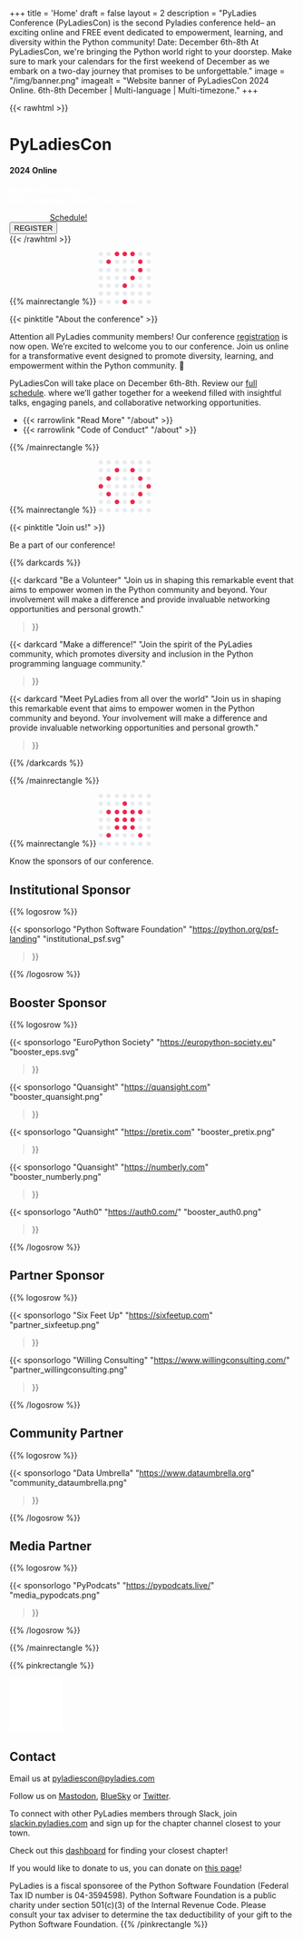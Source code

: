 +++
title = 'Home'
draft = false
layout = 2
description = "PyLadies Conference (PyLadiesCon) is the second Pyladies conference held– an exciting online and FREE event dedicated to empowerment, learning, and diversity within the Python community!  Date: December 6th-8th At PyLadiesCon, we're bringing the Python world right to your doorstep. Make sure to mark your calendars for the first weekend of December as we embark on a two-day journey that promises to be unforgettable."
image = "/img/banner.png"
imagealt = "Website banner of PyLadiesCon 2024 Online. 6th-8th December | Multi-language | Multi-timezone."
+++

{{< rawhtml >}}
<!-- TODO: Update banner -->
<div style="background-image: url('/img/pyladies-wallpaper.png'); background-size: cover; background-position: center;" class="position-relative overflow-hidden p-1 p-md-3 m-md-1 text-start">
  <div class="d-md-flex flex-md-equal w-75 my-md-3 mx-auto align-items-center justify-content-start">
    <div class="col-md-5 p-lg-3 mx-auto my-5">
      <h1 class="display-4 fw-normal pink">PyLadiesCon</h1>
      <h4 class="special-font pink">2024 Online</h4>
      <p class="lead" style="font-weight: bold;color: white;">
        6th-8th December<br>
        Multi-language | Multi-timezone
      </p>
      <div class="social w-100 mx-auto pt-3 text-start">
        <a href="https://fosstodon.org/@pyladiescon"><i class="fab fa-mastodon fa-2x px-2" aria-hidden="true"></i></a>
        <a href="https://bsky.app/profile/pyladiescon.bsky.social"><i class="fab fa-bluesky fa-2x px-2" aria-hidden="true"></i></a>
        <a href="https://instagram.com/pyladiescon"><i class="fab fa-instagram fa-2x px-2" aria-hidden="true"></i></a>
        <a href="https://www.linkedin.com/company/pyladiescon"><i class="fab fa-linkedin fa-2x px-2" aria-hidden="true"></i></a>
        <a href="https://twitter.com/pyladiescon"><i class="fab fa-twitter fa-2x px-2" aria-hidden="true"></i></a>
      </div>
      <div class="w-100 mt-2 text-start" style=color:#fff>Check the <a class=text-white href=/schedule>Schedule!</a></div>
      <div class="w-100 mt-2 text-start">
        <a href="https://pretix.eu/pyladiescon/2024">
          <button type="button" class="btn btn-pink btn-block mb-2 rainbow rainbow-1" data-toggle="collapse">REGISTER</button>
        </a>
      </div>
    </div>
  </div>
</div>
{{< /rawhtml >}}

{{% mainrectangle %}}
![About Icon class=icon-section](/img/about-icon.png)

{{< pinktitle "About the conference" >}}

Attention all PyLadies community members! Our conference <a href="https://pretix.eu/pyladiescon/2024">registration</a> is now open.
We’re excited to welcome you to our conference.  Join us online
for a transformative event designed to promote diversity, learning, and empowerment
within the Python community.  🎉

PyLadiesCon will take place on December 6th-8th. Review our <a href="</schedule">full schedule</a>.
where we’ll gather together for a weekend filled with insightful talks,
engaging panels, and collaborative networking opportunities.

* {{< rarrowlink "Read More" "/about" >}}
* {{< rarrowlink "Code of Conduct" "/about" >}}

{{% /mainrectangle %}}

{{% mainrectangle %}}
![Join us Icon class=icon-section](/img/details-icon.png)

{{< pinktitle "Join us!" >}}

Be a part of our conference!

{{% darkcards %}}

{{< darkcard
  "Be a Volunteer"
  "Join us in shaping this remarkable event that aims to empower women in the Python community and beyond. Your involvement will make a difference and provide invaluable networking opportunities and personal growth."
  >}}

{{< darkcard
  "Make a difference!"
  "Join the spirit of the PyLadies community, which promotes diversity and inclusion in the Python programming language community."
  >}}

{{< darkcard
  "Meet PyLadies from all over the world"
  "Join us in shaping this remarkable event that aims to empower women in the Python community and beyond. Your involvement will make a difference and provide invaluable networking opportunities and personal growth."
  >}}

{{% /darkcards %}}

{{% /mainrectangle %}}


{{% mainrectangle %}}
![Sponsors=icon-section](/img/sponsors-icon.png)

Know the sponsors of our conference.

##  Institutional Sponsor

{{% logosrow %}}

{{< sponsorlogo
  "Python Software Foundation"
  "https://python.org/psf-landing"
  "institutional_psf.svg"
  >}}

{{% /logosrow %}}

##  Booster Sponsor

{{% logosrow %}}

{{< sponsorlogo
  "EuroPython Society"
  "https://europython-society.eu"
  "booster_eps.svg"
  >}}

{{< sponsorlogo
  "Quansight"
  "https://quansight.com"
  "booster_quansight.png"
  >}}

{{< sponsorlogo
  "Quansight"
  "https://pretix.com"
  "booster_pretix.png"
  >}}

{{< sponsorlogo
  "Quansight"
  "https://numberly.com"
  "booster_numberly.png"
  >}}

{{< sponsorlogo
  "Auth0"
  "https://auth0.com/"
  "booster_auth0.png"
  >}}

{{% /logosrow %}}

##  Partner Sponsor

{{% logosrow %}}

{{< sponsorlogo
  "Six Feet Up"
  "https://sixfeetup.com"
  "partner_sixfeetup.png"
  >}}

{{< sponsorlogo
  "Willing Consulting"
  "https://www.willingconsulting.com/"
  "partner_willingconsulting.png"
  >}}

{{% /logosrow %}}

##  Community Partner

{{% logosrow %}}

{{< sponsorlogo
  "Data Umbrella"
  "https://www.dataumbrella.org"
  "community_dataumbrella.png"
  >}}

{{% /logosrow %}}

##  Media Partner

{{% logosrow %}}

{{< sponsorlogo
  "PyPodcats"
  "https://pypodcats.live/"
  "media_pypodcats.png"
  >}}

{{% /logosrow %}}

{{% /mainrectangle %}}


{{% pinkrectangle %}}

![Contact us Icon class=icon-section](/img/contact-icon.png)

## Contact

Email us at
<a href="mailto:pyladiescon@pyladies.com">pyladiescon@pyladies.com</a>

Follow us on <a href="https://fosstodon.org/@pyladiescon">Mastodon</a>,
<a href="https://bsky.app/profile/pyladiescon.bsky.social">BlueSky</a> or
<a href="https://twitter.com/pyladiescon">Twitter</a>.

To connect with other PyLadies members through Slack, join
<a href="https://slackin.pyladies.com">slackin.pyladies.com</a>
and sign up for the chapter channel closest to
your town.

Check out this
<a href="https://reshamas.github.io/the-hidden-depth-of-pyladies/">dashboard</a>
for finding your closest chapter!

If you would like to donate to us, you can donate on
<a href="https://psfmember.org/civicrm/contribute/transact/?reset=1&amp;id=6">this page</a>!

PyLadies is a fiscal sponsoree of the Python Software Foundation (Federal Tax ID number is 04-3594598).   Python Software Foundation is a public charity under section 501(c)(3) of the Internal Revenue Code.  Please consult your tax adviser to determine the tax deductibility of your gift to the Python Software Foundation.
{{% /pinkrectangle %}}
